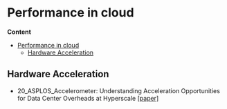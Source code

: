 # Performance in cloud

**Content**
- [Performance in cloud](#performance-in-cloud)
  - [Hardware Acceleration](#hardware-acceleration)

## Hardware Acceleration

- 20_ASPLOS_Accelerometer: Understanding Acceleration Opportunities for Data Center Overheads at Hyperscale [[paper]](https://dl.acm.org/doi/10.1145/3373376.3378450)